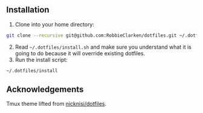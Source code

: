 ## Installation

1. Clone into your home directory:

  ```bash
  git clone --recursive git@github.com:RobbieClarken/dotfiles.git ~/.dotfiles
  ```

2. Read `~/.dotfiles/install.sh` and make sure you understand what it is going to
   do because it will override existing dotfiles.
3. Run the install script:

  ```bash
  ~/.dotfiles/install
  ```

## Acknowledgements

Tmux theme lifted from [nicknisi/dotfiles](https://github.com/nicknisi/dotfiles).
